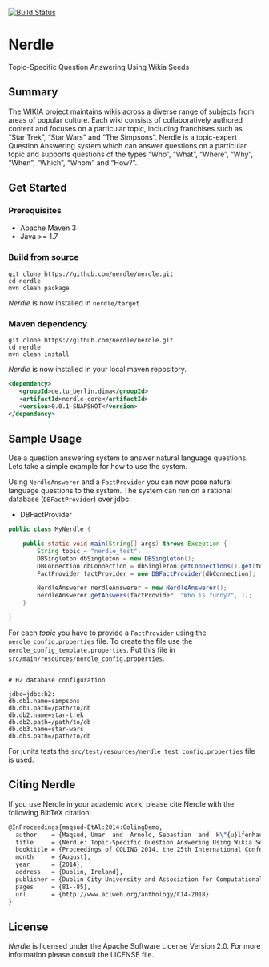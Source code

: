 [![Build Status](https://travis-ci.org/nerdle/nerdle.svg?branch=master)](https://travis-ci.org/nerdle/nerdle)

Nerdle
======

Topic-Specific Question Answering Using Wikia Seeds

## Summary

The WIKIA project maintains wikis across a diverse range of subjects from areas of popular culture. Each wiki consists of collaboratively authored content and focuses on a particular topic, including franchises such as “Star Trek”, “Star Wars” and “The Simpsons”. Nerdle is a topic-expert Question Answering system which can answer questions on a particular topic and supports questions of the types “Who”, “What”, “Where”, “Why”, “When”, “Which”, “Whom” and “How?”.

## Get Started

### Prerequisites

* Apache Maven 3
* Java >= 1.7

### Build from source
```
git clone https://github.com/nerdle/nerdle.git
cd nerdle
mvn clean package
```
_Nerdle_ is now installed in `nerdle/target`

### Maven dependency
```shell
git clone https://github.com/nerdle/nerdle.git
cd nerdle
mvn clean install
```
_Nerdle_ is now installed in your local maven repository.

```xml
<dependency>
   <groupId>de.tu_berlin.dima</groupId>
   <artifactId>nerdle-core</artifactId>
   <version>0.0.1-SNAPSHOT</version>
</dependency>
```

## Sample Usage

Use a question answering system to answer natural language questions. Lets take a simple example for how to use the system.

Using `NerdleAnswerer` and a `FactProvider` you can now pose natural language questions to the system. The system can run on a rational database (`DBFactProvider`) over jdbc.

* DBFactProvider

```java
public class MyNerdle {

    public static void main(String[] args) throws Exception {
        String topic = "nerdle_test";
        DBSingleton dbSingleton = new DBSingleton();
        DBConnection dbConnection = dbSingleton.getConnections().get(topic);
        FactProvider factProvider = new DBFactProvider(dbConnection);

        NerdleAnswerer nerdleAnswerer = new NerdleAnswerer();
        nerdleAnswerer.getAnswers(factProvider, "Who is funny?", 1);
    }

}
```

For each _topic_ you have to provide a `FactProvider` using the `nerdle_config.properties` file. To create the file use the `nerdle_config_template.properties`. Put this file in `src/main/resources/nerdle_config.properties`.

```data

# H2 database configuration

jdbc=jdbc:h2:
db.db1.name=simpsons
db.db1.path=/path/to/db
db.db2.name=star-trek
db.db2.path=/path/to/db
db.db3.name=star-wars
db.db3.path=/path/to/db

```

For junits tests the `src/test/resources/nerdle_test_config.properties` file is used.

## Citing Nerdle

If you use Nerdle in your academic work, please cite Nerdle with the following BibTeX citation:

```latex
@InProceedings{maqsud-EtAl:2014:ColingDemo,
  author    = {Maqsud, Umar  and  Arnold, Sebastian  and  H\"{u}lfenhaus, Michael  and  Akbik, Alan},
  title     = {Nerdle: Topic-Specific Question Answering Using Wikia Seeds},
  booktitle = {Proceedings of COLING 2014, the 25th International Conference on Computational Linguistics: System Demonstrations},
  month     = {August},
  year      = {2014},
  address   = {Dublin, Ireland},
  publisher = {Dublin City University and Association for Computational Linguistics},
  pages     = {81--85},
  url       = {http://www.aclweb.org/anthology/C14-2018}
}
```

## License

_Nerdle_ is licensed under the Apache Software License Version 2.0. For more
information please consult the LICENSE file.
